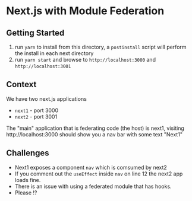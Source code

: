 # Next.js with Module Federation

## Getting Started

1. run `yarn` to install from this directory, a `postinstall` script will perform the install in each next directory
2. run `yarn start` and browse to `http://localhost:3000` and `http://localhost:3001`

## Context

We have two next.js applications

- `next1` - port 3000
- `next2` - port 3001

The "main" application that is federating code (the host) is next1, visiting http://localhost:3000 should show you a nav bar with some text "Next1"

## Challenges

- Next1 exposes a component `nav` which is comsumed by next2
- If you comment out the `useEffect` inside `nav` on line 12 the next2 app loads fine.
- There is an issue with using a federated module that has hooks.
- Please !?